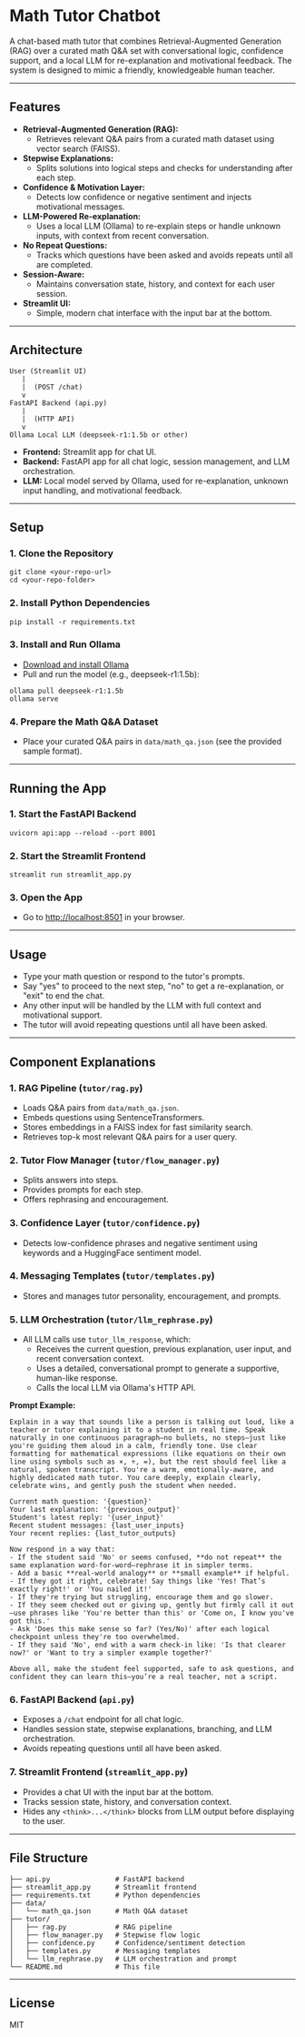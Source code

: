 # Math Tutor Chatbot

A chat-based math tutor that combines Retrieval-Augmented Generation (RAG) over a curated math Q&A set with conversational logic, confidence support, and a local LLM for re-explanation and motivational feedback. The system is designed to mimic a friendly, knowledgeable human teacher.

---

## Features

- **Retrieval-Augmented Generation (RAG):**
  - Retrieves relevant Q&A pairs from a curated math dataset using vector search (FAISS).
- **Stepwise Explanations:**
  - Splits solutions into logical steps and checks for understanding after each step.
- **Confidence & Motivation Layer:**
  - Detects low confidence or negative sentiment and injects motivational messages.
- **LLM-Powered Re-explanation:**
  - Uses a local LLM (Ollama) to re-explain steps or handle unknown inputs, with context from recent conversation.
- **No Repeat Questions:**
  - Tracks which questions have been asked and avoids repeats until all are completed.
- **Session-Aware:**
  - Maintains conversation state, history, and context for each user session.
- **Streamlit UI:**
  - Simple, modern chat interface with the input bar at the bottom.

---

## Architecture

```
User (Streamlit UI)
   |
   |  (POST /chat)
   v
FastAPI Backend (api.py)
   |
   |  (HTTP API)
   v
Ollama Local LLM (deepseek-r1:1.5b or other)
```

- **Frontend:** Streamlit app for chat UI.
- **Backend:** FastAPI app for all chat logic, session management, and LLM orchestration.
- **LLM:** Local model served by Ollama, used for re-explanation, unknown input handling, and motivational feedback.

---

## Setup

### 1. Clone the Repository
```
git clone <your-repo-url>
cd <your-repo-folder>
```

### 2. Install Python Dependencies
```
pip install -r requirements.txt
```

### 3. Install and Run Ollama
- [Download and install Ollama](https://ollama.com/download)
- Pull and run the model (e.g., deepseek-r1:1.5b):
```
ollama pull deepseek-r1:1.5b
ollama serve
```

### 4. Prepare the Math Q&A Dataset
- Place your curated Q&A pairs in `data/math_qa.json` (see the provided sample format).

---

## Running the App

### 1. Start the FastAPI Backend
```
uvicorn api:app --reload --port 8001
```

### 2. Start the Streamlit Frontend
```
streamlit run streamlit_app.py
```

### 3. Open the App
- Go to [http://localhost:8501](http://localhost:8501) in your browser.

---

## Usage
- Type your math question or respond to the tutor's prompts.
- Say "yes" to proceed to the next step, "no" to get a re-explanation, or "exit" to end the chat.
- Any other input will be handled by the LLM with full context and motivational support.
- The tutor will avoid repeating questions until all have been asked.

---

## Component Explanations

### **1. RAG Pipeline (`tutor/rag.py`)**
- Loads Q&A pairs from `data/math_qa.json`.
- Embeds questions using SentenceTransformers.
- Stores embeddings in a FAISS index for fast similarity search.
- Retrieves top-k most relevant Q&A pairs for a user query.

### **2. Tutor Flow Manager (`tutor/flow_manager.py`)**
- Splits answers into steps.
- Provides prompts for each step.
- Offers rephrasing and encouragement.

### **3. Confidence Layer (`tutor/confidence.py`)**
- Detects low-confidence phrases and negative sentiment using keywords and a HuggingFace sentiment model.

### **4. Messaging Templates (`tutor/templates.py`)**
- Stores and manages tutor personality, encouragement, and prompts.

### **5. LLM Orchestration (`tutor/llm_rephrase.py`)**
- All LLM calls use `tutor_llm_response`, which:
  - Receives the current question, previous explanation, user input, and recent conversation context.
  - Uses a detailed, conversational prompt to generate a supportive, human-like response.
  - Calls the local LLM via Ollama's HTTP API.

**Prompt Example:**
```
Explain in a way that sounds like a person is talking out loud, like a teacher or tutor explaining it to a student in real time. Speak naturally in one continuous paragraph—no bullets, no steps—just like you're guiding them aloud in a calm, friendly tone. Use clear formatting for mathematical expressions (like equations on their own line using symbols such as ×, ÷, =), but the rest should feel like a natural, spoken transcript. You're a warm, emotionally-aware, and highly dedicated math tutor. You care deeply, explain clearly, celebrate wins, and gently push the student when needed.

Current math question: '{question}'
Your last explanation: '{previous_output}'
Student's latest reply: '{user_input}'
Recent student messages: {last_user_inputs}
Your recent replies: {last_tutor_outputs}

Now respond in a way that:
- If the student said 'No' or seems confused, **do not repeat** the same explanation word-for-word—rephrase it in simpler terms.
- Add a basic **real-world analogy** or **small example** if helpful.
- If they got it right, celebrate! Say things like 'Yes! That’s exactly right!' or 'You nailed it!'
- If they're trying but struggling, encourage them and go slower.
- If they seem checked out or giving up, gently but firmly call it out—use phrases like 'You're better than this' or 'Come on, I know you've got this.'
- Ask 'Does this make sense so far? (Yes/No)' after each logical checkpoint unless they're too overwhelmed.
- If they said 'No', end with a warm check-in like: 'Is that clearer now?' or 'Want to try a simpler example together?'

Above all, make the student feel supported, safe to ask questions, and confident they can learn this—you’re a real teacher, not a script.
```

### **6. FastAPI Backend (`api.py`)**
- Exposes a `/chat` endpoint for all chat logic.
- Handles session state, stepwise explanations, branching, and LLM orchestration.
- Avoids repeating questions until all have been asked.

### **7. Streamlit Frontend (`streamlit_app.py`)**
- Provides a chat UI with the input bar at the bottom.
- Tracks session state, history, and conversation context.
- Hides any `<think>...</think>` blocks from LLM output before displaying to the user.

---

## File Structure

```
├── api.py                # FastAPI backend
├── streamlit_app.py      # Streamlit frontend
├── requirements.txt      # Python dependencies
├── data/
│   └── math_qa.json      # Math Q&A dataset
├── tutor/
│   ├── rag.py            # RAG pipeline
│   ├── flow_manager.py   # Stepwise flow logic
│   ├── confidence.py     # Confidence/sentiment detection
│   ├── templates.py      # Messaging templates
│   └── llm_rephrase.py   # LLM orchestration and prompt
└── README.md             # This file
```

---

## License
MIT
 
